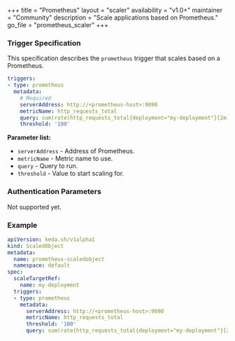 +++
title = "Prometheus"
layout = "scaler"
availability = "v1.0+"
maintainer = "Community"
description = "Scale applications based on Prometheus."
go_file = "prometheus_scaler"
+++

### Trigger Specification

This specification describes the `prometheus` trigger that scales based on a Prometheus.

```yaml
triggers:
- type: prometheus
  metadata:
    # Required
    serverAddress: http://<prometheus-host>:9090
    metricName: http_requests_total
    query: sum(rate(http_requests_total{deployment="my-deployment"}[2m])) # Note: query must return a vector/scalar single element response
    threshold: '100'
```

**Parameter list:**

- `serverAddress` - Address of Prometheus.
- `metricName` - Metric name to use.
- `query` - Query to run.
- `threshold` - Value to start scaling for.

### Authentication Parameters

Not supported yet.

### Example

```yaml
apiVersion: keda.sh/v1alpha1
kind: ScaledObject
metadata:
  name: prometheus-scaledobject
  namespace: default
spec:
  scaleTargetRef:
    name: my-deployment
  triggers:
  - type: prometheus
    metadata:
      serverAddress: http://<prometheus-host>:9090
      metricName: http_requests_total
      threshold: '100'
      query: sum(rate(http_requests_total{deployment="my-deployment"}[2m]))
```
